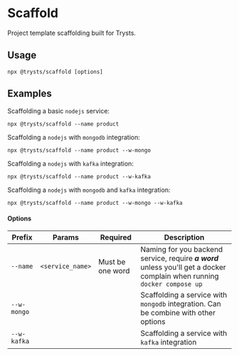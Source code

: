 # Scaffold

Project template scaffolding built for Trysts.

## Usage

```
npx @trysts/scaffold [options]
```

## Examples

Scaffolding a basic `nodejs` service:

```
npx @trysts/scaffold --name product
```

Scaffolding a `nodejs` with `mongodb` integration:

```
npx @trysts/scaffold --name product --w-mongo
```

Scaffolding a `nodejs` with `kafka` integration:

```
npx @trysts/scaffold --name product --w-kafka
```

Scaffolding a `nodejs` with `mongodb` and `kafka` integration:

```
npx @trysts/scaffold --name product --w-mongo --w-kafka
```

#### Options

| Prefix      | Params           | Required         | Description                                                                                                               |
| ----------- | ---------------- | ---------------- | ------------------------------------------------------------------------------------------------------------------------- |
| `--name`    | `<service_name>` | Must be one word | Naming for you backend service, require **_a word_** unless you'll get a docker complain when running `docker compose up` |
| `--w-mongo` |                  |                  | Scaffolding a service with `mongodb` integration. Can be combine with other options                                       |
| `--w-kafka` |                  |                  | Scaffolding a service with `kafka` integration                                                                            |
